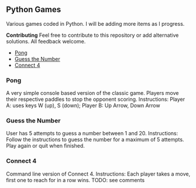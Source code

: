 ## Python Games

Various games coded in Python. I will be adding more items as I progress.
 
**Contributing**
Feel free to contribute to this repository or add alternative solutions. All feedback welcome.

* [Pong](#Pong)
* [Guess the Number](#Guess-the-number) 
* [Connect 4](#Connect-4)

### Pong

A very simple console based version of the classic game. Players move their respective paddles to stop the opponent scoring. 
Instructions: Player A: uses keys W (up), S (down); Player B: Up Arrow, Down Arrow

### Guess the Number
User has 5 attempts to guess a number between 1 and 20. 
Instructions: Follow the instructions to guess the number for a maximum of 5 attempts. Play again or quit when finished. 

### Connect 4
Command line version of Connect 4.
Instructions: Each player takes a move, first one to reach for in a row wins. 
TODO: see comments

 



